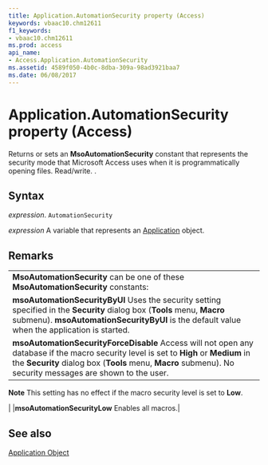 ```yaml
---
title: Application.AutomationSecurity property (Access)
keywords: vbaac10.chm12611
f1_keywords:
- vbaac10.chm12611
ms.prod: access
api_name:
- Access.Application.AutomationSecurity
ms.assetid: 4589f050-4b0c-8dba-309a-98ad3921baa7
ms.date: 06/08/2017
---
```



# Application.AutomationSecurity property (Access)

Returns or sets an **MsoAutomationSecurity** constant that represents the security mode that Microsoft Access uses when it is programmatically opening files. Read/write. .


## Syntax

_expression_. `AutomationSecurity`

_expression_ A variable that represents an [Application](Access.Application.md) object.


## Remarks




||
|:-----|
|**MsoAutomationSecurity** can be one of these **MsoAutomationSecurity** constants:|
|**msoAutomationSecurityByUI** Uses the security setting specified in the **Security** dialog box (**Tools** menu, **Macro** submenu). **msoAutomationSecurityByUI** is the default value when the application is started.|
|**msoAutomationSecurityForceDisable** Access will not open any database if the macro security level is set to **High** or **Medium** in the **Security** dialog box (**Tools** menu, **Macro** submenu). No security messages are shown to the user.
 **Note**  This setting has no effect if the macro security level is set to **Low**.

|
|**msoAutomationSecurityLow** Enables all macros.|

## See also


[Application Object](Access.Application.md)

